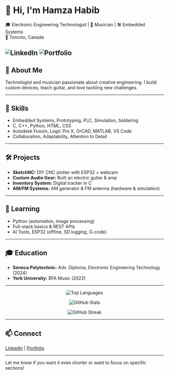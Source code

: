 # 👋 Hi, I'm Hamza Habib

🎓 Electronic Engineering Technologist | 🎸 Musician | 🛠 Embedded Systems  
📍 Toronto, Canada  

![LinkedIn](https://img.shields.io/badge/LinkedIn-blue?logo=linkedin&style=flat-square) ![Portfolio](https://img.shields.io/badge/Portfolio-Visit-green?style=flat-square)
---

## 🌟 About Me

Technologist and musician passionate about creative engineering. I build custom devices, teach guitar, and love tackling new challenges.

---

## 🧰 Skills

- Embedded Systems, Prototyping, PLC, Simulation, Soldering  
- C, C++, Python, HTML, CSS  
- Autodesk Fusion, Logic Pro X, OrCAD, MATLAB, VS Code  
- Collaboration, Adaptability, Attention to Detail

---

## 🛠 Projects

- **SketchNC:** DIY CNC plotter with ESP32 + webcam  
- **Custom Audio Gear:** Built an electric guitar & amp  
- **Inventory System:** Digital tracker in C  
- **AM/FM Systems:** AM generator & FM antenna (hardware & simulation)

---

## 🚀 Learning

- Python (automation, image processing)
- Full-stack basics & REST APIs  
- AI Tools, ESP32 (offline, SD logging, G-code)

---

## 🎓 Education

- **Seneca Polytechnic:** Adv. Diploma, Electronic Engineering Technology (2024)  
- **York University:** BFA Music (2022)

---

<p align="center">
  <img src="https://github-readme-stats.vercel.app/api/top-langs/?username=habib13352&layout=compact&theme=tokyonight&hide_border=true" alt="Top Languages" />
</p>
<p align="center">
  <img src="https://github-readme-stats.vercel.app/api?username=habib13352&show_icons=true&theme=tokyonight&border_radius=15&icon_color=ff79c6&title_color=ffb86c&text_color=bd93f9&bg_color=1e1e2e" alt="GitHub Stats" />
</p>
<p align="center">
  <img src="https://github-readme-streak-stats.herokuapp.com?user=habib13352&theme=tokyonight&hide_border=true&date_format=M%20j%5B%2C%20Y%5D" alt="GitHub Streak" />
</p>

---

## 📫 Connect

[LinkedIn](https://www.linkedin.com/in/habib13352) | [Portfolio](https://hhabib6.myportfolio.com)

---

Let me know if you want it even shorter or want to focus on specific sections!